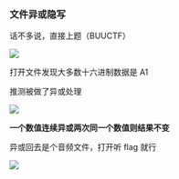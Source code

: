 ### 文件异或隐写

话不多说，直接上题（BUUCTF）

![](https://pic1.imgdb.cn/item/677124dcd0e0a243d4ec2383.jpg)

打开文件发现大多数十六进制数据是 A1

推测被做了异或处理

![](https://pic1.imgdb.cn/item/6771251bd0e0a243d4ec2390.jpg)

**一个数值连续异或两次同一个数值则结果不变**

异或回去是个音频文件，打开听 flag 就行

![](https://pic1.imgdb.cn/item/6771257cd0e0a243d4ec23ab.jpg)
